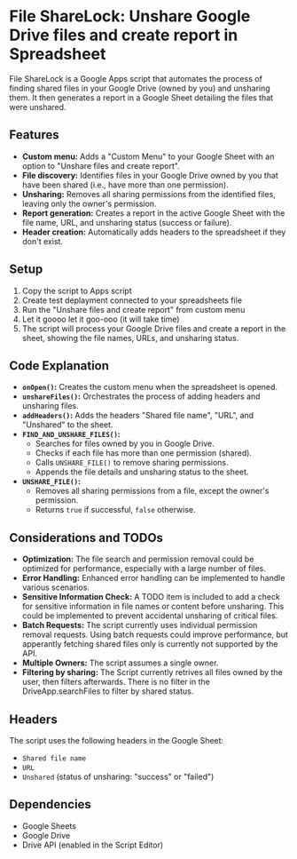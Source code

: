 # File ShareLock: Unshare Google Drive files and create report in Spreadsheet

File ShareLock is a Google Apps script that automates the process of finding shared files in your Google Drive (owned by you) and unsharing them. It then generates a report in a Google Sheet detailing the files that were unshared.

## Features

* **Custom menu:** Adds a "Custom Menu" to your Google Sheet with an option to "Unshare files and create report".
* **File discovery:** Identifies files in your Google Drive owned by you that have been shared (i.e., have more than one permission).
* **Unsharing:** Removes all sharing permissions from the identified files, leaving only the owner's permission.
* **Report generation:** Creates a report in the active Google Sheet with the file name, URL, and unsharing status (success or failure).
* **Header creation:** Automatically adds headers to the spreadsheet if they don't exist.

## Setup

1.  Copy the script to Apps script
2.  Create test deplayment connected to your spreadsheets file
3.  Run the "Unshare files and create report" from custom menu
4.  Let it goooo let it goo-ooo (it will take time)
5.  The script will process your Google Drive files and create a report in the sheet, showing the file names, URLs, and unsharing status.

## Code Explanation

* **`onOpen()`:** Creates the custom menu when the spreadsheet is opened.
* **`unshareFiles()`:** Orchestrates the process of adding headers and unsharing files.
* **`addHeaders()`:** Adds the headers "Shared file name", "URL", and "Unshared" to the sheet.
* **`FIND_AND_UNSHARE_FILES()`:**
    * Searches for files owned by you in Google Drive.
    * Checks if each file has more than one permission (shared).
    * Calls `UNSHARE_FILE()` to remove sharing permissions.
    * Appends the file details and unsharing status to the sheet.
* **`UNSHARE_FILE()`:**
    * Removes all sharing permissions from a file, except the owner's permission.
    * Returns `true` if successful, `false` otherwise.

## Considerations and TODOs

* **Optimization:** The file search and permission removal could be optimized for performance, especially with a large number of files.
* **Error Handling:** Enhanced error handling can be implemented to handle various scenarios.
* **Sensitive Information Check:** A TODO item is included to add a check for sensitive information in file names or content before unsharing. This could be implemented to prevent accidental unsharing of critical files.
* **Batch Requests:** The script currently uses individual permission removal requests. Using batch requests could improve performance, but apperantly fetching shared files only is currently not supported by the API.
* **Multiple Owners:** The script assumes a single owner. 
* **Filtering by sharing:** The Script currently retrives all files owned by the user, then filters afterwards. There is no filter in the DriveApp.searchFiles to filter by shared status.

## Headers

The script uses the following headers in the Google Sheet:

* `Shared file name`
* `URL`
* `Unshared` (status of unsharing: "success" or "failed")

## Dependencies

* Google Sheets
* Google Drive
* Drive API (enabled in the Script Editor)
